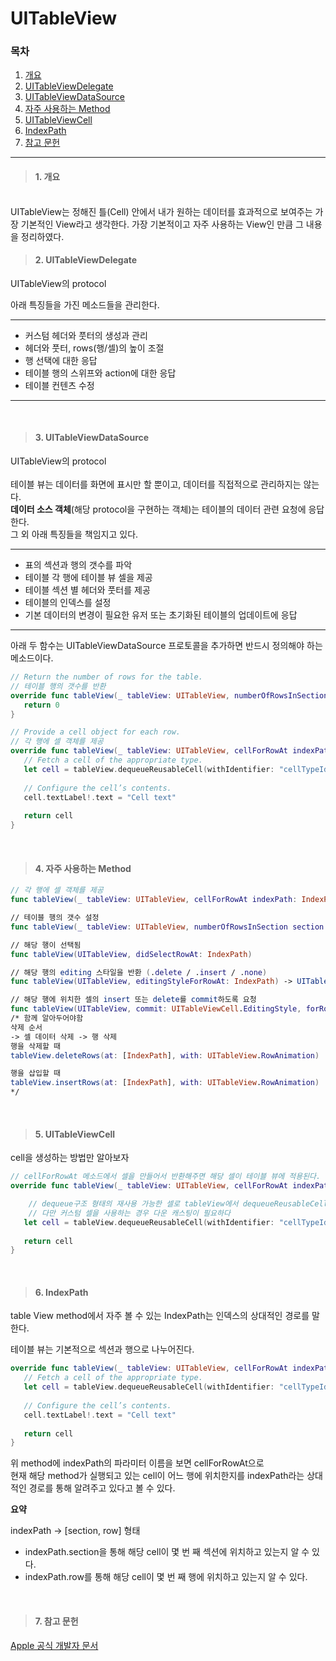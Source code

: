 # UITableView
### 목차
1. [개요](#1-개요)
2. [UITableViewDelegate](#2-uitableviewdelegate)
3. [UITableViewDataSource](#3-uitableviewdatasource)
4. [자주 사용하는 Method](#4-자주-사용하는-method)
5. [UITableViewCell](#5-uitableviewcell)
6. [IndexPath](#6-indexpath)
7. [참고 문헌](#7-참고-문헌)
---
> #### 1. 개요
<br/>
UITableView는 정해진 틀(Cell) 안에서 내가 원하는 데이터를 효과적으로 보여주는 가장 기본적인 View라고 생각한다.  
가장 기본적이고 자주 사용하는 View인 만큼 그 내용을 정리하였다.

<br/>

> #### 2. UITableViewDelegate
UITableView의 protocol  

아래 특징들을 가진 메소드들을 관리한다.  

---
- 커스텀 헤더와 풋터의 생성과 관리
- 헤더와 풋터, rows(행/셀)의 높이 조절
- 행 선택에 대한 응답
- 테이블 행의 스위프와 action에 대한 응답
- 테이블 컨텐츠 수정  
---  
<br/>  

> #### 3. UITableViewDataSource
UITableView의 protocol  
<br/>
테이블 뷰는 데이터를 화면에 표시만 할 뿐이고, 데이터를 직접적으로 관리하지는 않는다.  
**데이터 소스 객체**(해당 protocol을 구현하는 객체)는 테이블의 데이터 관련 요청에 응답한다.  
그 외 아래 특징들을 책임지고 있다. 

  ---
  - 표의 섹션과 행의 갯수를 파악
  - 테이블 각 행에 테이블 뷰 셀을 제공
  - 테이블 섹션 별 헤더와 풋터를 제공
  - 테이블의 인덱스를 설정
  - 기본 데이터의 변경이 필요한 유저 또는 초기화된 테이블의 업데이트에 응답
---
아래 두 함수는 UITableViewDataSource 프로토콜을 추가하면 반드시 정의해야 하는 메소드이다.
<br/>

```swift
// Return the number of rows for the table.
// 테이블 행의 갯수를 반환    
override func tableView(_ tableView: UITableView, numberOfRowsInSection section: Int) -> Int {
   return 0
}

// Provide a cell object for each row.
// 각 행에 셀 객체를 제공
override func tableView(_ tableView: UITableView, cellForRowAt indexPath: IndexPath) -> UITableViewCell {
   // Fetch a cell of the appropriate type.
   let cell = tableView.dequeueReusableCell(withIdentifier: "cellTypeIdentifier", for: indexPath)
   
   // Configure the cell’s contents.
   cell.textLabel!.text = "Cell text"
       
   return cell
}
```  
<br/>  

> #### 4. 자주 사용하는 Method
```swift
// 각 행에 셀 객체를 제공
func tableView(_ tableView: UITableView, cellForRowAt indexPath: IndexPath) -> UITableViewCell

// 테이블 행의 갯수 설정
func tableView(_ tableView: UITableView, numberOfRowsInSection section: Int) -> Int

// 해당 행이 선택됨
func tableView(UITableView, didSelectRowAt: IndexPath)

// 해당 행의 editing 스타일을 반환 (.delete / .insert / .none)
func tableView(UITableView, editingStyleForRowAt: IndexPath) -> UITableViewCell.EditingStyle

// 해당 행에 위치한 셀의 insert 또는 delete를 commit하도록 요청
func tableView(UITableView, commit: UITableViewCell.EditingStyle, forRowAt: IndexPath)
/* 함께 알아두어야함
삭제 순서
-> 셀 데이터 삭제 -> 행 삭제
행을 삭제할 때
tableView.deleteRows(at: [IndexPath], with: UITableView.RowAnimation)

행을 삽입할 때
tableView.insertRows(at: [IndexPath], with: UITableView.RowAnimation)
*/
```
<br/>  

> #### 5. UITableViewCell
cell을 생성하는 방법만 알아보자
```swift
// cellForRowAt 메소드에서 셀을 만들어서 반환해주면 해당 셀이 테이블 뷰에 적용된다.
override func tableView(_ tableView: UITableView, cellForRowAt indexPath: IndexPath) -> UITableViewCell {

    // dequeue구조 형태의 재사용 가능한 셀로 tableView에서 dequeueReusableCell 메소드로 생성이 가능하다.
    // 다만 커스텀 셀을 사용하는 경우 다운 캐스팅이 필요하다
   let cell = tableView.dequeueReusableCell(withIdentifier: "cellTypeIdentifier", for: indexPath)
       
   return cell
}
```
<br/>  

> #### 6. IndexPath
table View method에서 자주 볼 수 있는 IndexPath는 인덱스의 상대적인 경로를 말한다.

테이블 뷰는 기본적으로 섹션과 행으로 나누어진다.  

```swift
override func tableView(_ tableView: UITableView, cellForRowAt indexPath: IndexPath) -> UITableViewCell {
   // Fetch a cell of the appropriate type.
   let cell = tableView.dequeueReusableCell(withIdentifier: "cellTypeIdentifier", for: indexPath)
   
   // Configure the cell’s contents.
   cell.textLabel!.text = "Cell text"
       
   return cell
}
```
위 method에 indexPath의 파라미터 이름을 보면 cellForRowAt으로  
현재 해당 method가 실행되고 있는 cell이 어느 행에 위치한지를 indexPath라는 상대적인 경로를 통해 알려주고 있다고 볼 수 있다.

**요약**

indexPath -> [section, row] 형태  
- indexPath.section을 통해 해당 cell이 몇 번 째 섹션에 위치하고 있는지 알 수 있다.  
- indexPath.row를 통해 해당 cell이 몇 번 째 행에 위치하고 있는지 알 수 있다.  
<br/>   

> #### 7. 참고 문헌
[Apple 공식 개발자 문서](https://developer.apple.com/documentation/technologies)